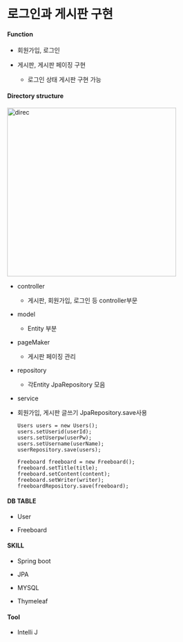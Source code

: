 # 로그인과 게시판 구현

#### Function
- 회원가입, 로그인 

- 게시판, 게시판 페이징 구현
    - 로그인 상태 게시판 구현 가능

#### Directory structure

<img width="391" alt="direc" src="https://user-images.githubusercontent.com/48824988/64904008-1db5c600-d6fe-11e9-86be-5be9b1750ca0.png">


- controller
    - 게시판, 회원가입, 로그인 등 controller부문
    
- model
    - Entity 부분 
    
- pageMaker
    - 게시판 페이징 관리 
    
- repository
    - 각Entity JpaRepository 모음
    
- service 

- 회원가입, 게시판 글쓰기 JpaRepository.save사용
    ~~~
  Users users = new Users();                        
  users.setUserid(userId);                      
  users.setUserpw(userPw);                      
  users.setUsername(userName);                      
  userRepository.save(users);
  
  Freeboard freeboard = new Freeboard();
  freeboard.setTitle(title);
  freeboard.setContent(content);
  freeboard.setWriter(writer);
  freeboardRepository.save(freeboard);
     ~~~

#### DB TABLE
- User

- Freeboard



#### SKILL
- Spring boot

- JPA

- MYSQL

- Thymeleaf
#### Tool
- Intelli J
